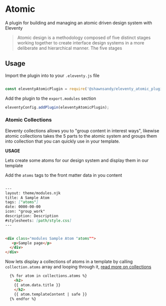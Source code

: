 # Atomic

A plugin for building and managing an atomic driven design system with Eleventy

> Atomic design is a methodology composed of five distinct stages working together to create interface design systems in a more deliberate and hierarchical manner.
> The five stages

## Usage

Import the plugin into to your `.eleventy.js` file

``` js

const eleventyAtomicPlugin = require('@shawnsandy/eleventy_atomic_plugin');

```

Add the plugin to the `export.modules` section

``` js
eleventyConfig.addPlugin(eleventyAtomicPlugin);

```

### Atomic Collections

Eleventy collections allows you to "group content in interest ways", likewise atomic collections takes the 5 parts to the atomic system and groups them into collection that you can quickly use in your template.

**USAGE**

Lets create some atoms for our design system and display them in our template

Add the `atoms` tags to the front matter data in you content

``` md

---
layout: theme/modules.njk
title: A Sample Atom
tags: ["atoms"]
date: 0000-00-00
icon: "group_work"
description: Description
#stylesheets: [path/style.css]
---


<div class="modules Sample Atom "atoms"">
   <p>Sample page</p>
  </div>
</div>

```

Now lets display a collections of atoms in a template by calling `collection.atoms` array and looping through it, <a href="https://www.11ty.io/docs/collections/" target="_blank"> read more on collections</a>

``` html
  {% for atom in collections.atoms %}
    <h2>
    {{ atom.data.title }}
    </h2>
    {{ atom.templateContent | safe }}
  {% endfor %}
```
